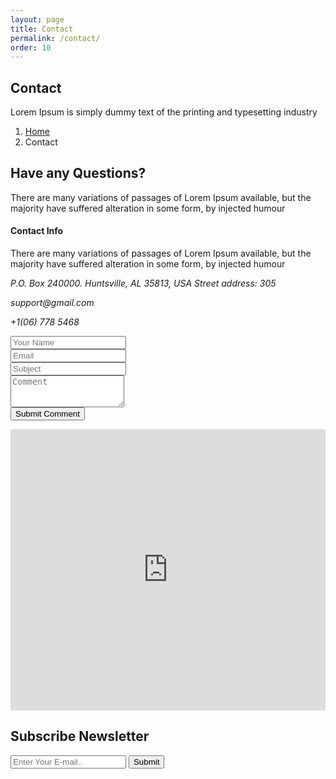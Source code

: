 ```yaml
---
layout: page
title: Contact
permalink: /contact/
order: 10
---
```

<!-- Start single page header -->
  <section id="single-page-header">
    <div class="overlay">
      <div class="container">
        <div class="row">
          <div class="col-md-6 col-sm-6 col-xs-12">
            <div class="single-page-header-left">
              <h2>Contact</h2>
              <p>Lorem Ipsum is simply dummy text of the printing and typesetting industry</p>
            </div>
          </div>
          <div class="col-md-6 col-sm-6 col-xs-12">
            <div class="single-page-header-right">
              <ol class="breadcrumb">
                <li><a href="#">Home</a></li>
                <li class="active">Contact</li>
              </ol>
            </div>
          </div>
        </div>
      </div>
    </div>
  </section>
  <!-- End single page header -->
  <!-- Start contact section  -->
  <section id="contact">
     <div class="container">
       <div class="row">
         <div class="col-md-12">
           <div class="title-area">
              <h2 class="title">Have any Questions?</h2>
              <span class="line"></span>
              <p>There are many variations of passages of Lorem Ipsum available, but the majority have suffered alteration in some form, by injected humour</p>
            </div>
         </div>
         <div class="col-md-12">
           <div class="cotact-area">
             <div class="row">
               <div class="col-md-4">
                 <div class="contact-area-left">
                   <h4>Contact Info</h4>
                   <p>There are many variations of passages of Lorem Ipsum available, but the majority have suffered alteration in some form, by injected humour</p>
                   <address class="single-address">
                     <p>P.O. Box 240000. Huntsville, AL 35813, USA Street address: 305</p>
                     <p>support@gmail.com</p>
                     <p>+1(06) 778 5468</p>
                   </address> 
                   <div class="footer-right contact-social">
                      <a href="index.html"><i class="fa fa-facebook"></i></a>
                      <a href="#"><i class="fa fa-twitter"></i></a>
                      <a href="#"><i class="fa fa-google-plus"></i></a>
                      <a href="#"><i class="fa fa-linkedin"></i></a>
                      <a href="#"><i class="fa fa-pinterest"></i></a>
                    </div>                
                 </div>
               </div>
               <div class="col-md-8">
                 <div class="contact-area-right">
                   <form action="" class="comments-form contact-form">
                    <div class="form-group">                        
                      <input type="text" class="form-control" placeholder="Your Name">
                    </div>
                    <div class="form-group">                        
                      <input type="email" class="form-control" placeholder="Email">
                    </div>
                     <div class="form-group">                        
                      <input type="text" class="form-control" placeholder="Subject">
                    </div>
                    <div class="form-group">                        
                      <textarea placeholder="Comment" rows="3" class="form-control"></textarea>
                    </div>
                    <button class="comment-btn">Submit Comment</button>
                  </form>
                 </div>
               </div>
             </div>
           </div>
         </div>
       </div>
     </div>
  </section>
  <!-- End contact section  -->

  <!-- Start google map -->
  <section id="google-map">
    <iframe src="https://www.google.com/maps/embed?pb=!1m18!1m12!1m3!1d3902.3714257064535!2d-86.7550931378034!3d34.66757706940219!2m3!1f0!2f0!3f0!3m2!1i1024!2i768!4f13.1!3m3!1m2!1s0x8862656f8475892d%3A0xf3b1aee5313c9d4d!2sHuntsville%2C+AL+35813%2C+USA!5e0!3m2!1sen!2sbd!4v1445253385137" width="100%" height="450" frameborder="0" style="border:0" allowfullscreen></iframe>
  </section>
  <!-- End google map -->

  <!-- Start subscribe us -->
  <section id="subscribe">
    <div class="subscribe-overlay">
      <div class="container">
        <div class="row">
          <div class="col-md-12">
            <div class="subscribe-area">
              <h2>Subscribe Newsletter</h2>
              <form action="" class="subscrib-form">
                <input type="text" placeholder="Enter Your E-mail..">
                <button class="subscribe-btn" type="submit">Submit</button>
              </form>
            </div>
          </div>
        </div>
      </div>
    </div>
  </section>
  <!-- End subscribe us -->